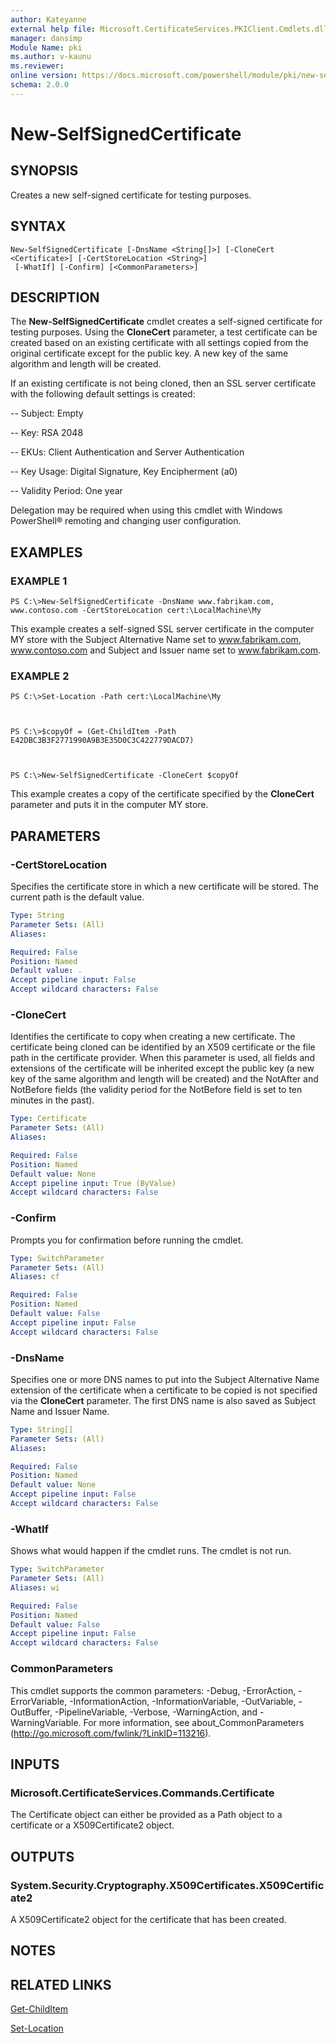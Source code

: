 ```yaml
---
author: Kateyanne
external help file: Microsoft.CertificateServices.PKIClient.Cmdlets.dll-Help.xml
manager: dansimp
Module Name: pki
ms.author: v-kaunu
ms.reviewer: 
online version: https://docs.microsoft.com/powershell/module/pki/new-selfsignedcertificate?view=windowsserver2012-ps&wt.mc_id=ps-gethelp
schema: 2.0.0
---
```


# New-SelfSignedCertificate

## SYNOPSIS
Creates a new self-signed certificate for testing purposes.

## SYNTAX

```
New-SelfSignedCertificate [-DnsName <String[]>] [-CloneCert <Certificate>] [-CertStoreLocation <String>]
 [-WhatIf] [-Confirm] [<CommonParameters>]
```

## DESCRIPTION
The **New-SelfSignedCertificate** cmdlet creates a self-signed certificate for testing purposes.
Using the **CloneCert** parameter, a test certificate can be created based on an existing certificate with all settings copied from the original certificate except for the public key.
A new key of the same algorithm and length will be created.

If an existing certificate is not being cloned, then an SSL server certificate with the following default settings is created: 

 -- Subject: Empty 

 -- Key: RSA 2048 

 -- EKUs: Client Authentication and Server Authentication 

 -- Key Usage: Digital Signature, Key Encipherment (a0) 

 -- Validity Period: One year

Delegation may be required when using this cmdlet with Windows PowerShell® remoting and changing user configuration.

## EXAMPLES

### EXAMPLE 1
```
PS C:\>New-SelfSignedCertificate -DnsName www.fabrikam.com, www.contoso.com -CertStoreLocation cert:\LocalMachine\My
```

This example creates a self-signed SSL server certificate in the computer MY store with the Subject Alternative Name set to www.fabrikam.com, www.contoso.com and Subject and Issuer name set to www.fabrikam.com.

### EXAMPLE 2
```
PS C:\>Set-Location -Path cert:\LocalMachine\My



PS C:\>$copyOf = (Get-ChildItem -Path E42DBC3B3F2771990A9B3E35D0C3C422779DACD7)



PS C:\>New-SelfSignedCertificate -CloneCert $copyOf
```

This example creates a copy of the certificate specified by the **CloneCert** parameter and puts it in the computer MY store.

## PARAMETERS

### -CertStoreLocation
Specifies the certificate store in which a new certificate will be stored.
The current path is the default value.

```yaml
Type: String
Parameter Sets: (All)
Aliases: 

Required: False
Position: Named
Default value: .
Accept pipeline input: False
Accept wildcard characters: False
```

### -CloneCert
Identifies the certificate to copy when creating a new certificate.
The certificate being cloned can be identified by an X509 certificate or the file path in the certificate provider.
When this parameter is used, all fields and extensions of the certificate will be inherited except the public key (a new key of the same algorithm and length will be created) and the NotAfter and NotBefore fields (the validity period for the NotBefore field is set to ten minutes in the past).

```yaml
Type: Certificate
Parameter Sets: (All)
Aliases: 

Required: False
Position: Named
Default value: None
Accept pipeline input: True (ByValue)
Accept wildcard characters: False
```

### -Confirm
Prompts you for confirmation before running the cmdlet.

```yaml
Type: SwitchParameter
Parameter Sets: (All)
Aliases: cf

Required: False
Position: Named
Default value: False
Accept pipeline input: False
Accept wildcard characters: False
```

### -DnsName
Specifies one or more DNS names to put into the Subject Alternative Name extension of the certificate when a certificate to be copied is not specified via the **CloneCert** parameter.
The first DNS name is also saved as Subject Name and Issuer Name.

```yaml
Type: String[]
Parameter Sets: (All)
Aliases: 

Required: False
Position: Named
Default value: None
Accept pipeline input: False
Accept wildcard characters: False
```

### -WhatIf
Shows what would happen if the cmdlet runs.
The cmdlet is not run.

```yaml
Type: SwitchParameter
Parameter Sets: (All)
Aliases: wi

Required: False
Position: Named
Default value: False
Accept pipeline input: False
Accept wildcard characters: False
```

### CommonParameters
This cmdlet supports the common parameters: -Debug, -ErrorAction, -ErrorVariable, -InformationAction, -InformationVariable, -OutVariable, -OutBuffer, -PipelineVariable, -Verbose, -WarningAction, and -WarningVariable. For more information, see about_CommonParameters (http://go.microsoft.com/fwlink/?LinkID=113216).

## INPUTS

### Microsoft.CertificateServices.Commands.Certificate
The Certificate object can either be provided as a Path object to a certificate or a X509Certificate2 object.

## OUTPUTS

### System.Security.Cryptography.X509Certificates.X509Certificate2
A X509Certificate2 object for the certificate that has been created.

## NOTES

## RELATED LINKS

[Get-ChildItem](https://go.microsoft.com/fwlink/?LinkId=204557)

[Set-Location](https://go.microsoft.com/fwlink/?LinkId=113397)

